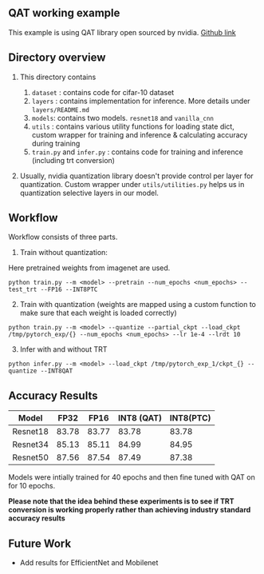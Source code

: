 ## QAT working example

This example is using QAT library open sourced by nvidia. [Github link](https://github.com/NVIDIA/TensorRT/tree/master/tools/pytorch-quantization)

## Directory overview

1. This directory contains
   1. `dataset` : contains code for cifar-10 dataset
   2. `layers` : contains implementation for inference. More details under `layers/README.md`
   3. `models`: contains two models. `resnet18` and `vanilla_cnn`
   4. `utils` : contains various utility functions for loading state dict, custom wrapper for training and inference & calculating accuracy during training
   5. `train.py` and `infer.py` : contains code for training and inference (including trt conversion)

2. Usually, nvidia quantization library doesn't provide control per layer for quantization. Custom wrapper under `utils/utilities.py` helps us in quantization selective layers in our model.


## Workflow

Workflow consists of three parts. 
1. Train without quantization:

Here pretrained weights from imagenet are used. 

`python train.py --m <model> --pretrain --num_epochs <num_epochs> --test_trt --FP16 --INT8PTC`

2. Train with quantization (weights are mapped using a custom function to make sure that each weight is loaded correctly)

`python train.py --m <model> --quantize --partial_ckpt --load_ckpt /tmp/pytorch_exp/{} --num_epochs <num_epochs> --lr 1e-4 --lrdt 10`

3. Infer with and without TRT

`python infer.py --m <model> --load_ckpt /tmp/pytorch_exp_1/ckpt_{} --quantize --INT8QAT`


## Accuracy Results 

| Model | FP32 | FP16 | INT8 (QAT) | INT8(PTC) |
|-------|------|------|------------|----------|
| Resnet18 | 83.78 | 83.77 | 83.78 | 83.78 |
| Resnet34 | 85.13 | 85.11 | 84.99 | 84.95 |  
| Resnet50 | 87.56|87.54 |87.49 |87.38 |

Models were intially trained for 40 epochs and then fine tuned with QAT on for 10 epochs.

**Please note that the idea behind these experiments is to see if TRT conversion is working properly rather than achieving industry standard accuracy results**

## Future Work

- Add results for EfficientNet and Mobilenet
